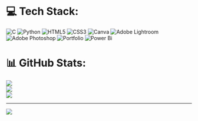 
# 💻 Tech Stack:
![C](https://img.shields.io/badge/c-%2300599C.svg?style=plastic&logo=c&logoColor=white) ![Python](https://img.shields.io/badge/python-3670A0?style=plastic&logo=python&logoColor=ffdd54) ![HTML5](https://img.shields.io/badge/html5-%23E34F26.svg?style=plastic&logo=html5&logoColor=white) ![CSS3](https://img.shields.io/badge/css3-%231572B6.svg?style=plastic&logo=css3&logoColor=white) ![Canva](https://img.shields.io/badge/Canva-%2300C4CC.svg?style=plastic&logo=Canva&logoColor=white) ![Adobe Lightroom](https://img.shields.io/badge/Adobe%20Lightroom-31A8FF.svg?style=plastic&logo=Adobe%20Lightroom&logoColor=white) ![Adobe Photoshop](https://img.shields.io/badge/adobe%20photoshop-%2331A8FF.svg?style=plastic&logo=adobe%20photoshop&logoColor=white) ![Portfolio](https://img.shields.io/badge/Portfolio-%23000000.svg?style=plastic&logo=firefox&logoColor=#FF7139) ![Power Bi](https://img.shields.io/badge/power_bi-F2C811?style=plastic&logo=powerbi&logoColor=black)
# 📊 GitHub Stats:
![](https://github-readme-stats.vercel.app/api?username=vikasbantaje&theme=dark&hide_border=false&include_all_commits=true&count_private=true)<br/>
![](https://github-readme-streak-stats.herokuapp.com/?user=vikasbantaje&theme=dark&hide_border=false)<br/>
![](https://github-readme-stats.vercel.app/api/top-langs/?username=vikasbantaje&theme=dark&hide_border=false&include_all_commits=true&count_private=true&layout=compact)

---
[![](https://visitcount.itsvg.in/api?id=vikasbantaje&icon=0&color=0)](https://visitcount.itsvg.in)

<!-- Proudly created with GPRM ( https://gprm.itsvg.in ) -->
